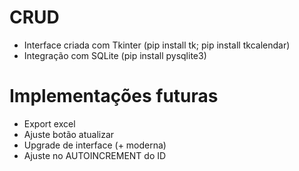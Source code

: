 # CRUD
- Interface criada com Tkinter (pip install tk; pip install tkcalendar)
- Integração com SQLite (pip install pysqlite3)

# Implementações futuras
- Export excel
- Ajuste botão atualizar
- Upgrade de interface (+ moderna)
- Ajuste no AUTOINCREMENT do ID

